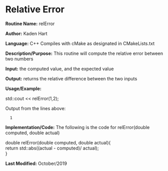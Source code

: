 # Relative Error  

**Routine Name:**           relError  

**Author:** Kaden Hart  

**Language:** C++ Compiles with cMake as designated in CMakeLists.txt  

**Description/Purpose:** This routine will compute the relative error between two numbers  

**Input:** the computed value, and the expected value  

**Output:** returns the relative difference between the two inputs  

**Usage/Example:**  

std::cout << relError(1,2);  

Output from the lines above:  

      1

**Implementation/Code:** The following is the code for relError(double computed, double actual)  

double relError(double computed, double actual){  
    return std::abs((actual - computed)/ actual);  
}  


**Last Modified:** October/2019  
